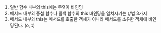 1. 일반 함수 내부의 this에는 무엇이 바인딩
2. 메서드 내부의 중첩 함수나 콜백 함수의 this 바인딩을 일치시키는 방법 3가지
3. 메서드 내부의 this는 메서드를 호출한 객체가 아니라 메서드를 소유한 객체에 바인딩된다. (o, x)

